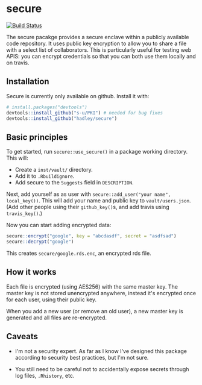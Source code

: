 # secure

[![Build Status](https://travis-ci.org/hadley/secure.png?branch=master)](https://travis-ci.org/hadley/secure)

The secure pacakge provides a secure enclave within a publicly available code repository. It uses public key encryption to allow you to share a file with a select list of collaborators. This is particularly useful for testing web APIS: you can encrypt credentials so that you can both use them locally and on travis.

## Installation

Secure is currently only available on github. Install it with:

```R
# install.packages("devtools")
devtools::install_github("s-u/PKI") # needed for bug fixes
devtools::install_github("hadley/secure")
```

## Basic principles

To get started, run `secure::use_secure()` in a package working directory. This will:

* Create a `inst/vault/` directory.
* Add it to `.Rbuildignore`.
* Add secure to the `Suggests` field in `DESCRIPTION`.

Next, add yourself as as user with `secure::add_user("your name", local_key())`. This will add your name and public key to `vault/users.json`.  (Add other people using their `github_key()`s, and add travis using `travis_key()`.)

Now you can start adding encrypted data:

```R
secure::encrypt("google", key = "abcdasdf", secret = "asdfsad")
secure::decrypt("google")
```

This creates `secure/google.rds.enc`, an encrypted rds file.

## How it works

Each file is encrypted (using AES256) with the same master key. The master key is not stored unencrypted anywhere, instead it's encrypted once for each user, using their public key. 

When you add a new user (or remove an old user), a new master key is generated and all files are re-encrypted.

## Caveats

* I'm not a security expert. As far as I know I've designed this package 
  according to security best practices, but I'm not sure.
  
* You still need to be careful not to accidentally expose secrets through
  log files, `.Rhistory`, etc.
